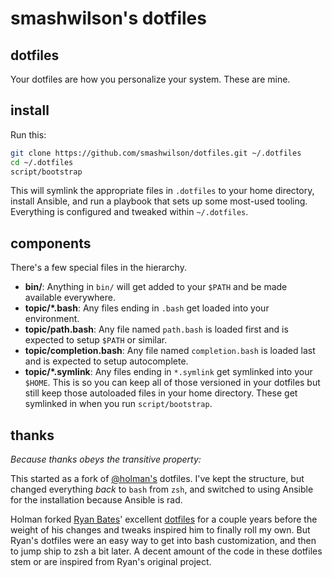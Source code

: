 # smashwilson's dotfiles

## dotfiles

Your dotfiles are how you personalize your system. These are mine.

## install

Run this:

```sh
git clone https://github.com/smashwilson/dotfiles.git ~/.dotfiles
cd ~/.dotfiles
script/bootstrap
```

This will symlink the appropriate files in `.dotfiles` to your home directory,
install Ansible, and run a playbook that sets up some most-used tooling.
Everything is configured and tweaked within `~/.dotfiles`.

## components

There's a few special files in the hierarchy.

- **bin/**: Anything in `bin/` will get added to your `$PATH` and be made
  available everywhere.
- **topic/\*.bash**: Any files ending in `.bash` get loaded into your
  environment.
- **topic/path.bash**: Any file named `path.bash` is loaded first and is
  expected to setup `$PATH` or similar.
- **topic/completion.bash**: Any file named `completion.bash` is loaded
  last and is expected to setup autocomplete.
- **topic/\*.symlink**: Any files ending in `*.symlink` get symlinked into
  your `$HOME`. This is so you can keep all of those versioned in your dotfiles
  but still keep those autoloaded files in your home directory. These get
  symlinked in when you run `script/bootstrap`.

## thanks

_Because thanks obeys the transitive property:_

This started as a fork of [@holman's](https://github.com/holman/dotfiles)
dotfiles. I've kept the structure, but changed everything *back* to `bash`
from `zsh`, and switched to using Ansible for the installation because
Ansible is rad.

Holman forked [Ryan Bates](http://github.com/ryanb)' excellent
[dotfiles](http://github.com/ryanb/dotfiles) for a couple years before the
weight of his changes and tweaks inspired him to finally roll my own. But Ryan's
dotfiles were an easy way to get into bash customization, and then to jump ship
to zsh a bit later. A decent amount of the code in these dotfiles stem or are
inspired from Ryan's original project.
